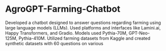 # AgroGPT-Farming-Chatbot
Developed a chatbot designed to answer questions regarding farming using large language models (LLMs).
Used platforms and interfaces like Lamini.ai, Happy Transformers, and Gradio.
Models used Pythia-70M, GPT-Neo-125M, Pythia-410M.
Utilized farming datasets from Kaggle and created synthetic datasets with 60 questions on various 
